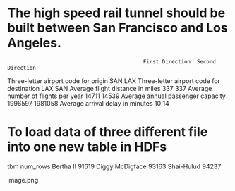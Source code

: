 # The high speed rail tunnel should be built between San Francisco and Los Angeles. 
	                                           First Direction	Second Direction
Three-letter airport code for origin	             SAN	          LAX
Three-letter airport code for destination	         LAX	          SAN
Average flight distance in miles	                 337	          337
Average number of flights per year	                 14711	          14539
Average annual passenger capacity	                1996597	          1981058
Average arrival delay in minutes	                  10	           14

# To load data of three different file into one new table in HDFs
tbm	                num_rows
Bertha II	        91619
Diggy McDigface  	93163
Shai-Hulud 	         94237


image.png